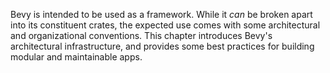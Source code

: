 Bevy is intended to be used as a framework.
While it *can* be broken apart into its constituent crates, the expected use comes with some architectural and organizational conventions.
This chapter introduces Bevy's architectural infrastructure, and provides some best practices for building modular and maintainable apps.
